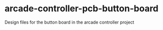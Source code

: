 # arcade-controller-pcb-button-board
Design files for the button board in the arcade controller project
